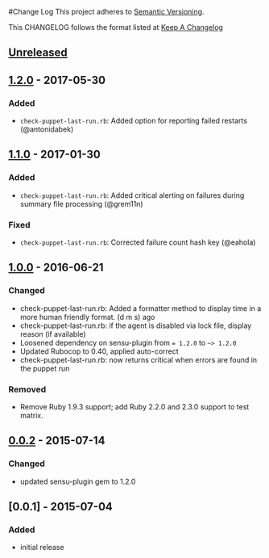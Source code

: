 #Change Log
This project adheres to [Semantic Versioning](http://semver.org/).

This CHANGELOG follows the format listed at [Keep A Changelog](http://keepachangelog.com/)

## [Unreleased]
## [1.2.0] - 2017-05-30
### Added
- `check-puppet-last-run.rb`: Added option for reporting failed restarts (@antonidabek)

## [1.1.0] - 2017-01-30
### Added
- `check-puppet-last-run.rb`: Added critical alerting on failures during summary file processing (@grem11n)

### Fixed
- `check-puppet-last-run.rb`: Corrected failure count hash key (@eahola)

## [1.0.0] - 2016-06-21
### Changed
- check-puppet-last-run.rb: Added a formatter method to display time in a more human friendly format. (d m s) ago
- check-puppet-last-run.rb: if the agent is disabled via lock file, display reason (if available)
- Loosened dependency on sensu-plugin from `= 1.2.0` to `~> 1.2.0`
- Updated Rubocop to 0.40, applied auto-correct
- check-puppet-last-run.rb: now returns critical when errors are found in the puppet run

### Removed
- Remove Ruby 1.9.3 support; add Ruby 2.2.0 and 2.3.0 support to test matrix.

## [0.0.2] - 2015-07-14
### Changed
- updated sensu-plugin gem to 1.2.0

## [0.0.1] - 2015-07-04
### Added
- initial release

[Unreleased]: https://github.com/sensu-plugins/sensu-plugins-puppet/compare/1.2.0...HEAD
[1.2.0]: https://github.com/sensu-plugins/sensu-plugins-puppet/compare/1.1.0...1.2.0
[1.1.0]: https://github.com/sensu-plugins/sensu-plugins-puppet/compare/1.0.0...1.1.0
[1.0.0]: https://github.com/sensu-plugins/sensu-plugins-puppet/compare/0.0.2...1.0.0
[0.0.2]: https://github.com/sensu-plugins/sensu-plugins-puppet/compare/0.0.1...0.0.2
